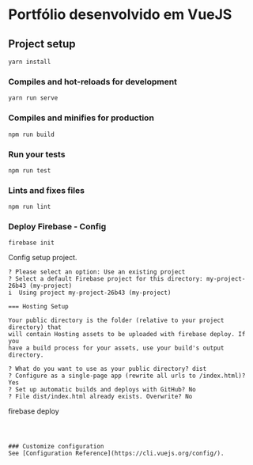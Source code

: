 # Portfólio desenvolvido em VueJS


## Project setup
```
yarn install
```

### Compiles and hot-reloads for development
```
yarn run serve
```

### Compiles and minifies for production
```
npm run build
```

### Run your tests
```
npm run test
```

### Lints and fixes files
```
npm run lint
```

### Deploy Firebase - Config

```
firebase init
```

Config setup project.

```
? Please select an option: Use an existing project
? Select a default Firebase project for this directory: my-project-26b43 (my-project)
i  Using project my-project-26b43 (my-project)

=== Hosting Setup

Your public directory is the folder (relative to your project directory) that
will contain Hosting assets to be uploaded with firebase deploy. If you
have a build process for your assets, use your build's output directory.

? What do you want to use as your public directory? dist
? Configure as a single-page app (rewrite all urls to /index.html)? Yes
? Set up automatic builds and deploys with GitHub? No
? File dist/index.html already exists. Overwrite? No

```
firebase deploy
```



### Customize configuration
See [Configuration Reference](https://cli.vuejs.org/config/).
